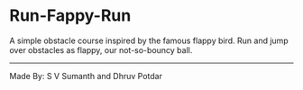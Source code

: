 # Run-Fappy-Run
A simple obstacle course inspired by the famous flappy bird. Run and jump over obstacles as flappy, our not-so-bouncy ball. 
***
Made By: 
S V Sumanth and Dhruv Potdar
